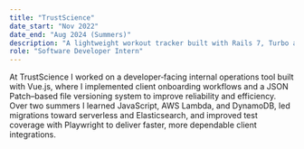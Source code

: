 ```yaml
---
title: "TrustScience"
date_start: "Nov 2022"
date_end: "Aug 2024 (Summers)"
description: "A lightweight workout tracker built with Rails 7, Turbo and Stimulus for a fast, interactive UX."
role: "Software Developer Intern"
---
```


At TrustScience I worked on a developer‑facing internal operations tool built with Vue.js, where I implemented client onboarding workflows and a JSON Patch–based file versioning system to improve reliability and efficiency. Over two summers I learned JavaScript, AWS Lambda, and DynamoDB, led migrations toward serverless and Elasticsearch, and improved test coverage with Playwright to deliver faster, more dependable client integrations.